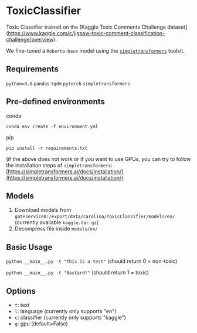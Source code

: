 # ToxicClassifier

Toxic Classifier trained on the [Kaggle Toxic Comments Challenge dataset] (https://www.kaggle.com/c/jigsaw-toxic-comment-classification-challenge/overview).

We fine-tuned a `Roberta-base` model using the [`simpletransformers`](https://simpletransformers.ai/) toolkit.


## Requirements
`python=3.8`
`pandas`
`tqdm`
`pytorch`
`simpletransformers`

## Pre-defined environments

conda

`conda env create -f environment.yml`

pip

`pip install -r requirements.txt`

(if the above does not work or if you want to use GPUs, you can try to follow the installation steps of `simpletransformers`: [https://simpletransformers.ai/docs/installation/](https://simpletransformers.ai/docs/installation/)

## Models

1. Download models from `gateservice8:/export/data/carolina/ToxicClassifier/models/en/` (currently available `kaggle.tar.gz`)
2. Decompress file inside `models/en/`

## Basic Usage

`python __main__.py -t "This is a test"` (should return 0 = non-toxic)

`python __main__.py -t "Bastard!"` (should return 1 = toxic)

## Options
- `t`: text
- `l`: language (currently only supports "en")
- `c`: classifier (currently only supports "kaggle")
- `g`: gpu (default=False)
